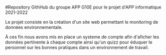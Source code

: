 #Repository GithHub du groupe APP G10E pour le projet d'APP informatique 2021-2022

Le projet consiste en la création d'un site web permettant le monitoring de données environnementale.

À ces fin nous avons mis en place un systeme de compte afin d'aficher les données pertinente à chaque compte ainsi qu'un quizz pour éduquer le personnel sur les bonnes pratiques dans un environnement de travail.

